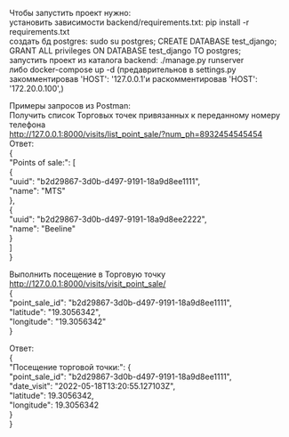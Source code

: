 Чтобы запустить проект нужно:  
установить зависимости backend/requirements.txt: pip install -r requirements.txt  
создать бд postgres: sudo su postgres; CREATE DATABASE test_django; GRANT ALL privileges ON DATABASE test_django TO postgres;  
запустить проект из каталога backend:  ./manage.py runserver  
либо docker-compose up -d (предаврительнов в settings.py закомментировав 'HOST': '127.0.0.1'и раскомментировав  'HOST': '172.20.0.100',)

Примеры запросов из Postman:  
Получить список Торговых точек привязанных к переданному номеру телефона  
http://127.0.0.1:8000/visits/list_point_sale/?num_ph=8932454545454  
Ответ:  
{  
  "Points of sale:": [  
    {  
      "uuid": "b2d29867-3d0b-d497-9191-18a9d8ee1111",  
      "name": "MTS"  
    },  
    {  
      "uuid": "b2d29867-3d0b-d497-9191-18a9d8ee2222",  
      "name": "Beeline"  
    }  
  ]  
}  


Выполнить посещение в Торговую точку  
http://127.0.0.1:8000/visits/visit_point_sale/  
{  
  "point_sale_id": "b2d29867-3d0b-d497-9191-18a9d8ee1111",  
  "latitude": "19.3056342",  
  "longitude": "19.3056342"  
}   
  
  
  
Ответ:  
{  
  "Посещение торговой точки:": {  
    "point_sale_id": "b2d29867-3d0b-d497-9191-18a9d8ee1111",  
    "date_visit": "2022-05-18T13:20:55.127103Z",  
    "latitude": 19.3056342,  
    "longitude": 19.3056342  
  }  
}  
